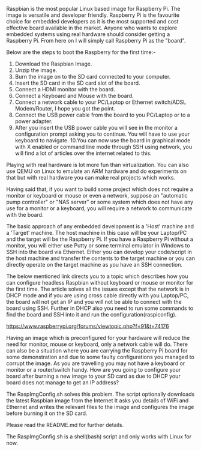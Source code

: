 Raspbian is the most popular Linux based image for Raspberry Pi. The image is versatile and developer friendly.
Raspberry Pi is the favourite choice for embedded developers as it is the most supported and 
cost effective board available in the market.
Anyone who wants to explore embedded systems using real hardware should consider getting a Raspberry Pi.
From here on I will simply call Raspberry Pi as the "board".

Below are the steps to boot the Raspberry for the first time:-
1. Download the Raspbian Image.
2. Unzip the image.
3. Burn the image on to the SD card connected to your computer.
4. Insert the SD card in the SD card slot of the board.
5. Connect a HDMI monitor with the board.
6. Connect a Keyboard and Mouse with the board.
7. Connect a network cable to your PC/Laptop or Ethernet switch/ADSL Modem/Router, I hope you got the point. 
8. Connect the USB power cable from the board to you PC/Laptop or to a power adapter.
9. After you insert the USB power cable you will see in the monitor a configuration prompt
   asking you to continue. You will have to use your keyboard to navigate.
10.You can now use the board in graphical mode with X enabled or command line mode
   through SSH using network, you will find a lot of articles over the internet related to this.
   
Playing with real hardware is lot more fun than virtualization. You can also use QEMU on Linux to 
emulate an ARM hardware and do experiments on that but with real hardware you can make real projects which
works.

Having said that, if you want to build some project which does not require a monitor or keyboard or mouse
or even a network, suppose an "automatic pump controller" or "NAS server" or some system which does not have any
use for a monitor or a keyboard, you will require a network to communicate with the board.

The basic approach of any embedded development is a 'Host' machine and a 'Target' machine. The host machine in
this case will be your Laptop/PC and the target will be the Raspberry Pi. If you have a Raspberry Pi without a 
monitor, you will either use Putty or some terminal emulator in Windows to SSH into the board via Ethernet.
Either you can develop your code/script in the host machine and transfer the contents to the target machine
or you can directly operate on the target machine as you have an SSH connection. 

The below mentioned link directs you to a topic which describes how you can configure headless Raspbian without
keyboard or mouse or monitor for the first time. The article solves all the issues except that the network is
in DHCP mode and if you are using cross cable directly with you Laptop/PC, the board will not get an IP and
you will not be able to connect with the board using SSH. Further in DHCP also you need to run some commands
to find the board and SSH into it and run the configuration(raspiconfig).

https://www.raspberrypi.org/forums/viewtopic.php?f=91&t=74176

Having an image which is preconfigured for your hardware will reduce the need for monitor, mouse or keyboard, 
only a network cable will do. There can also be a situation where you are carrying the Raspberry Pi board for
some demonstration and due to some faulty configurations you managed to corrupt the image. As you are travelling 
you may not have a keyboard or monitor or a router/switch handy. How are you going to configure your board after 
burning a new image to your SD card as due to DHCP your board does not manage to get an IP address?

The RaspImgConfig.sh solves this problem. The script optionally downloads the latest Raspbian image from the Internet 
It asks you details of WiFi and Ethernet and writes the relevant files to the image and configures the image before 
burning it on the SD card.

Please read the README.md for further details.

The RaspImgConfig.sh is a shell(bash) script and only works with Linux for now. 
